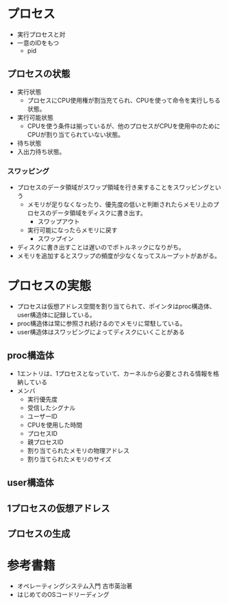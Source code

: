 # プロセス
* 実行プロセスと対
* 一意のIDをもつ
  * pid

## プロセスの状態
* 実行状態
  * プロセスにCPU使用権が割当充てられ、CPUを使って命令を実行しちる状態。
* 実行可能状態
  * CPUを使う条件は揃っているが、他のプロセスがCPUを使用中のためにCPUが割り当てられていない状態。
*  待ち状態
  * 入出力待ち状態。
### スワッピング
* プロセスのデータ領域がスワップ領域を行き来することをスワッピングという
  * メモリが足りなくなったり、優先度の低いと判断されたらメモリ上のプロセスのデータ領域をディスクに書き出す。
    * スワップアウト
  * 実行可能になったらメモリに戻す
    * スワップイン
* ディスクに書き出すことは遅いのでボトルネックになりがち。
* メモリを追加するとスワップの頻度が少なくなってスループットがあがる。

# プロセスの実態
* プロセスは仮想アドレス空間を割り当てられて、ポインタはproc構造体、user構造体に記録している。
* proc構造体は常に参照され続けるのでメモリに常駐している。
* user構造体はスワッピングによってディスクにいくことがある

## proc構造体
* 1エントリは、1プロセスとなっていて、カーネルから必要とされる情報を格納している
* メンバ
  * 実行優先度
  * 受信したシグナル
  * ユーザーID
  * CPUを使用した時間
  * プロセスID
  * 親プロセスID
  * 割り当てられたメモリの物理アドレス
  * 割り当てられたメモリのサイズ

## user構造体

## 1プロセスの仮想アドレス


## プロセスの生成

# 参考書籍
* オペレーティングシステム入門 古市英治著
* はじめてのOSコードリーディング
